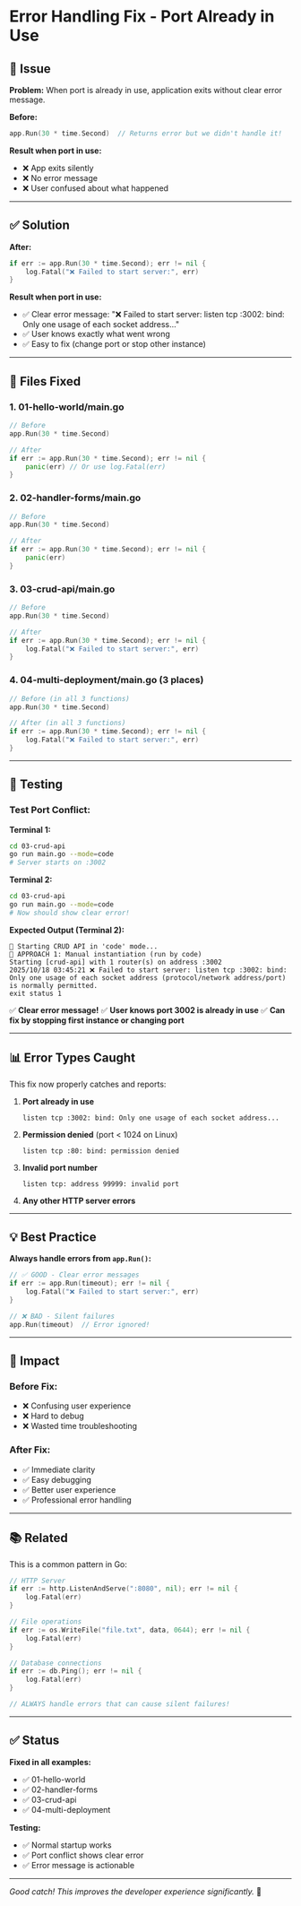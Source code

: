 # Error Handling Fix - Port Already in Use

## 🐛 Issue

**Problem:** When port is already in use, application exits without clear error message.

**Before:**
```go
app.Run(30 * time.Second)  // Returns error but we didn't handle it!
```

**Result when port in use:**
- ❌ App exits silently
- ❌ No error message
- ❌ User confused about what happened

---

## ✅ Solution

**After:**
```go
if err := app.Run(30 * time.Second); err != nil {
    log.Fatal("❌ Failed to start server:", err)
}
```

**Result when port in use:**
- ✅ Clear error message: "❌ Failed to start server: listen tcp :3002: bind: Only one usage of each socket address..."
- ✅ User knows exactly what went wrong
- ✅ Easy to fix (change port or stop other instance)

---

## 📝 Files Fixed

### 1. **01-hello-world/main.go**
```go
// Before
app.Run(30 * time.Second)

// After
if err := app.Run(30 * time.Second); err != nil {
    panic(err) // Or use log.Fatal(err)
}
```

### 2. **02-handler-forms/main.go**
```go
// Before
app.Run(30 * time.Second)

// After
if err := app.Run(30 * time.Second); err != nil {
    panic(err)
}
```

### 3. **03-crud-api/main.go**
```go
// Before
app.Run(30 * time.Second)

// After
if err := app.Run(30 * time.Second); err != nil {
    log.Fatal("❌ Failed to start server:", err)
}
```

### 4. **04-multi-deployment/main.go** (3 places)
```go
// Before (in all 3 functions)
app.Run(30 * time.Second)

// After (in all 3 functions)
if err := app.Run(30 * time.Second); err != nil {
    log.Fatal("❌ Failed to start server:", err)
}
```

---

## 🧪 Testing

### Test Port Conflict:

**Terminal 1:**
```bash
cd 03-crud-api
go run main.go --mode=code
# Server starts on :3002
```

**Terminal 2:**
```bash
cd 03-crud-api
go run main.go --mode=code
# Now should show clear error!
```

**Expected Output (Terminal 2):**
```
🚀 Starting CRUD API in 'code' mode...
📝 APPROACH 1: Manual instantiation (run by code)
Starting [crud-api] with 1 router(s) on address :3002
2025/10/18 03:45:21 ❌ Failed to start server: listen tcp :3002: bind: Only one usage of each socket address (protocol/network address/port) is normally permitted.
exit status 1
```

✅ **Clear error message!**
✅ **User knows port 3002 is already in use**
✅ **Can fix by stopping first instance or changing port**

---

## 📊 Error Types Caught

This fix now properly catches and reports:

1. **Port already in use**
   ```
   listen tcp :3002: bind: Only one usage of each socket address...
   ```

2. **Permission denied** (port < 1024 on Linux)
   ```
   listen tcp :80: bind: permission denied
   ```

3. **Invalid port number**
   ```
   listen tcp: address 99999: invalid port
   ```

4. **Any other HTTP server errors**

---

## 💡 Best Practice

**Always handle errors from `app.Run()`:**

```go
// ✅ GOOD - Clear error messages
if err := app.Run(timeout); err != nil {
    log.Fatal("❌ Failed to start server:", err)
}

// ❌ BAD - Silent failures
app.Run(timeout)  // Error ignored!
```

---

## 🎯 Impact

### Before Fix:
- ❌ Confusing user experience
- ❌ Hard to debug
- ❌ Wasted time troubleshooting

### After Fix:
- ✅ Immediate clarity
- ✅ Easy debugging
- ✅ Better user experience
- ✅ Professional error handling

---

## 📚 Related

This is a common pattern in Go:

```go
// HTTP Server
if err := http.ListenAndServe(":8080", nil); err != nil {
    log.Fatal(err)
}

// File operations
if err := os.WriteFile("file.txt", data, 0644); err != nil {
    log.Fatal(err)
}

// Database connections
if err := db.Ping(); err != nil {
    log.Fatal(err)
}

// ALWAYS handle errors that can cause silent failures!
```

---

## ✅ Status

**Fixed in all examples:**
- ✅ 01-hello-world
- ✅ 02-handler-forms
- ✅ 03-crud-api
- ✅ 04-multi-deployment

**Testing:**
- ✅ Normal startup works
- ✅ Port conflict shows clear error
- ✅ Error message is actionable

---

*Good catch! This improves the developer experience significantly.* 🎉
